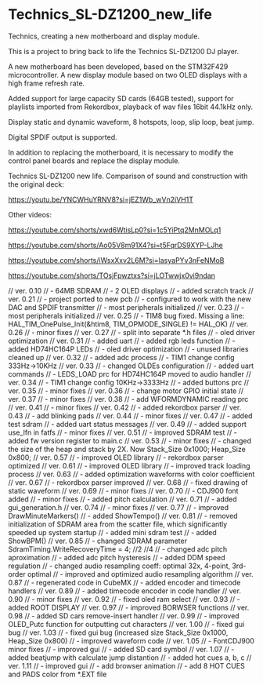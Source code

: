 # Technics_SL-DZ1200_new_life
 Technics, creating a new motherboard and display module.

This is a project to bring back to life the Technics SL-DZ1200 DJ player.

A new motherboard has been developed, based on the STM32F429 microcontroller. A new display module based on two OLED displays with a high frame refresh rate.

Added support for large capacity SD cards (64GB tested), support for playlists imported from Rekordbox, playback of wav files 16bit 44.1kHz only.

Display static and dynamic waveform, 8 hotspots, loop, slip loop, beat jump.

Digital SPDIF output is supported.

In addition to replacing the motherboard, it is necessary to modify the control panel boards and replace the display module.


Technics SL-DZ1200 new life. Comparison of sound and construction with the original deck:

https://youtu.be/YNCWHuYRNV8?si=jEZ1Wb_wVn2iVH1T

Other videos:

https://youtube.com/shorts/xwd6WtisLp0?si=1c5YiPtq2MnMOLq1

https://youtube.com/shorts/Ao05V8m91X4?si=t5FqrDS9XYP-LJhe

https://youtube.com/shorts/iWsxXxv2L6M?si=lasyaPYv3nFeNMoB

https://youtube.com/shorts/TOsjFpwztxs?si=jLOTwwjx0vi9ndan



//	ver. 0.10
//		- 64MB SDRAM
//		- 2 OLED displays
// 		- added scratch track
//	ver. 0.21
//		- project ported to new pcb
//		- configured to work with the new DAC and SPDIF transmitter
//		- most peripherals initialized
//	ver. 0.23
//		- most peripherals initialized
//	ver. 0.25
//		- TIM8 bug fixed. Missing a line: HAL_TIM_OnePulse_Init(&htim8, TIM_OPMODE_SINGLE) != HAL_OK)
//	ver. 0.26
//		- minor fixes
//	ver. 0.27
//		- split into separate *.h files
//		- oled driver optimization
//	ver. 0.31
//		- added uart
//		- added rgb leds function
//		- added HD74HC164P LEDs
//		- oled driver optimization
//		- unused libraries cleaned up
//	ver. 0.32
//		- added adc process
//		- TIM1 change config 333Hz->10KHz
//	ver. 0.33
//		- changed OLDEs configuration
//		- added uart commands
//		- LEDS_LOAD prc for HD74HC164P moved to audio handler 
//	ver. 0.34
//		- TIM1 change config 10KHz->3333Hz
//		- added buttons prc
//	ver. 0.35
//		- minor fixes
//	ver. 0.36
//		- change motor GPIO initial state
//	ver. 0.37
//		- minor fixes
//	ver. 0.38
//		- add WFORMDYNAMIC reading prc
//	ver. 0.41
//		- minor fixes
//	ver. 0.42
//		- added rekordbox parser
//	ver. 0.43
//		-	add blinking pads
//	ver. 0.44
//		- minor fixes
//	ver. 0.47
//		-	added test sdram
//		-	added uart status messages
//	ver. 0.49
//		-	added support use_lfn in fatfs
//		- minor fixes
//	ver. 0.51
//		- improved SDRAM test
//		-	added fw version register to main.c
//	ver. 0.53
//		- minor fixes
//		-	changed the size of the heap and stack by 2X. Now Stack_Size 0x1000; Heap_Size 0x800;
//	ver. 0.57
//		-	improved OLED library
//		- rekordbox parser optimized
//	ver. 0.61
//		-	improved OLED library
//		-	improved track loading process
//	ver. 0.63
//		-	added optimization waveforms with color coefficient
//	ver. 0.67
//		- rekordbox parser improved
//	ver. 0.68
//		-	fixed drawing of static waveform
//	ver. 0.69
//		- minor fixes
//	ver. 0.70
//		- CDJ900 font added
//		- minor fixes
//		- added pitch calculation
//	ver. 0.71
//		- added gui_generation.h
//	ver. 0.74
//		- minor fixes
//	ver. 0.77
//		-	improved DrawMinuteMarkers()
//		- added ShowTempo()
//	ver. 0.81
//		- removed initialization of SDRAM area from the scatter file, which significantly speeded up system startup
//		-	added mini sdram test
//		- added ShowBPM()
//	ver. 0.85
//		- changed SDRAM parameter SdramTiming.WriteRecoveryTime = 4;			//2	//4 
//		- changed adc pitch aproximation
//		- added adc pitch hysteresis 
//		- added DDM speed regulation
//		- changed audio resampling coeff: optimal 32x, 4-point, 3rd-order optimal
//		- improved and optimized audio resampling algorithm
//	ver. 0.87
//		- regenerated code in CubeMX
//		- added encoder and timecode handlers
//	ver. 0.89
//		-	added timecode encoder in code handler
//	ver. 0.90
//		- minor fixes
//	ver. 0.92
//		- fixed oled ram select
//	ver. 0.93
//		-	added ROOT DISPLAY
//	ver. 0.97
//		- improved BORWSER functions
//	ver. 0.98
//		-	added SD cars remove-insert handler
//	ver. 0.99 
//		-	improved OLED_Putc function for outputting cut characters
//	ver. 1.00 
//		- fixed gui bug
//	ver. 1.03 
//		- fixed gui bug (increased size Stack_Size 0x1000, Heap_Size 0x800)
//		- improved waveform code
//	ver. 1.05
//		-	FontCDJ900 minor fixes
//		-	improved gui
//		-	added SD card symbol 
//	ver. 1.07
//		-	added beatjump with calculate jump distantion
//		-	added hot cues a, b, c
//	ver. 1.11
//		-	improved gui 
//		-	add browser animation
//		-	add 8 HOT CUES and PADS color from *.EXT file
